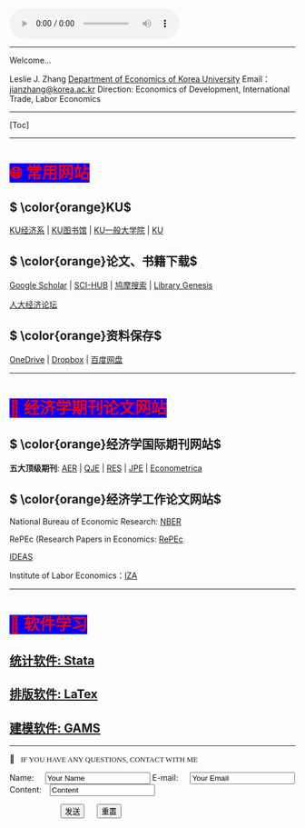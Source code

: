 <audio controls loop autoplay src="rain.MP3"> </audio>

****

Welcome...

Leslie J. Zhang
[Department of Economics of Korea University](http://econ.korea.ac.kr/econ/?page_id=51509)
Email：<a href="#email"> jianzhang@korea.ac.kr </a>
Direction: Economics of Development, International Trade, Labor Economics

****

[Toc]

****

#  <font color=red style="background-color: blue"> 🌐  常用网站  </font>

## $ \color{orange}KU$

[KU经济系](http://econ.korea.ac.kr/econ/?page_id=51509)   | [KU图书馆](https://library.korea.ac.kr)  | [KU一般大学院](https://graduate.korea.ac.kr/grad/index.do) | [KU](http://korea.ac.kr/mbshome/mbs/university/index.do)

## $ \color{orange}论文、书籍下载$

[Google Scholar](https://scholar.google.co.kr) | [SCI-HUB](https://sci-hub.ren) | [鸠摩搜索](https://www.jiumodiary.com/?plg_nld=1&plg_uin=1&plg_auth=1&plg_nld=1&plg_usr=1&plg_vkey=1&plg_dev=1) | [Library Genesis](http://libgen.lc)

[人大经济论坛](https://bbs.pinggu.org)

## $ \color{orange}资料保存$

[OneDrive](https://koreaoffice-my.sharepoint.com/personal/jianzhang_korea_edu/_layouts/15/onedrive.aspx) | [Dropbox](https://www.dropbox.com/home) | [百度网盘](https://pan.baidu.com/disk/home?#/all?vmode=list&path=%2F1.%20经济)

****

# <font color=red style="background-color: blue"> 📘 经济学期刊论文网站 </font>

## $ \color{orange}经济学国际期刊网站$

**五大顶级期刊**:  [AER](https://www.aeaweb.org/journals/)  | [QJE](https://academic.oup.com/qje) | [RES](https://www.restud.com) | [JPE](https://www.journals.uchicago.edu/loi/jpe) |  [Econometrica](https://www.econometricsociety.org/publications/econometrica/browse)

## $ \color{orange}经济学工作论文网站$

National Bureau of Economic Research:  [NBER](https://www.nber.org/)

RePEc (Research Papers in Economics: [RePEc](http://repec.org)

[IDEAS](https://ideas.repec.org)

Institute of Labor Economics：[IZA](https://www.iza.org)

****

# <font color=red style="background-color: blue"> 🧩  软件学习 </font>


## <a href="https://www.wolai.com/mEpZYHtNAss4Gix2N7CreX" style="color: " > 统计软件: Stata </a>

## <a href="https://www.wolai.com/xgCKMmQJdPykgQn8FFcVVR" style="color: " style="hover-color:green"> 排版软件: LaTex </a>

## <a href="https://www.wolai.com/pJVYQHZ31z8kKCapRTKfzZ" style="color: "> 建模软件: GAMS </a>





****

 📮 <font color=blcak face=“kai” size=2> &nbsp;  <a id="email">IF YOU HAVE ANY QUESTIONS, CONTACT WITH ME</a></font>

<form action="MAILTO:jianzhang@korea.ac.kr" method="post" enctype="text/plain">

Name:&nbsp;&nbsp;&nbsp;&nbsp;&nbsp;<input type="text" name="name" value="Your Name">
E-mail: &nbsp;&nbsp;&thinsp;&thinsp;&nbsp;<input type="text" name="mail" value="Your Email">
Content:&thinsp;&thinsp;&thinsp;&thinsp;&nbsp;<input type="text" name="Content" value="Content" size="">

&emsp; &emsp; &emsp; &emsp;  &emsp; <input type="submit" value="发送">   &emsp; <input type="reset" value="重置">
</form>




<bgsound scr="https://www.kugou.com/song/1udx7n94.html#hash=1B0FDB7A7C364D0CEB578F44C9BF7871&album_id=45814079" autostart=true loop=infinite>
